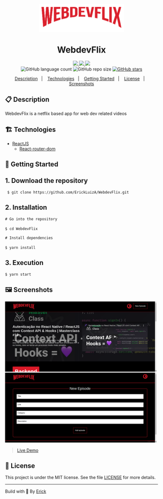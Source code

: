 <p align="center"> 
  <img alt="WebdevFlix icon" src="./src/assets/darklogo.png"  width="280"/>
</p> 

<h1 align="center"> WebdevFlix </h1>

<p align="center">
  <a href="https://github.com/ErickLuizA/WebdevFlix/graphs/commit-activity" alt="Maintenance">
    <img src="https://img.shields.io/badge/Maintained%3F-yes-1EAE72.svg" />
  </a>

  <a href="https://WebdevFlix.netlify.app/" alt="WebdevFlix website">
    <img src="https://img.shields.io/website-up-down-1EAE72-red/https/WebdevFlix.netlify.app/" />
  </a>

  <a href="./LICENSE" alt="License: MIT">
    <img src="https://img.shields.io/badge/License-MIT-1EAE72.svg" />
  </a>

<br/>

<img alt="GitHub language count" src="https://img.shields.io/github/languages/count/ErickLuizA/WebdevFlix?color=blue">

<img alt="GitHub repo size" src="https://img.shields.io/github/repo-size/ErickLuizA/WebdevFlix">

<a href="https://github.com/ErickLuizA/WebdevFlix/stargazers">
  <img alt="GitHub stars" src="https://img.shields.io/github/stars/ErickLuizA/WebdevFlix?style=social">
</a>


<p align="center">
  <a href="#clipboard-description">Description</a>&nbsp;&nbsp;&nbsp;|&nbsp;&nbsp;&nbsp;
  <a href="#building_construction-technologies">Technologies</a>&nbsp;&nbsp;&nbsp;|&nbsp;&nbsp;&nbsp;
  <a href="#rocket-getting-started">Getting Started</a>&nbsp;&nbsp;&nbsp;|&nbsp;&nbsp;&nbsp;
  <a href="#memo-license">License</a>&nbsp;&nbsp;&nbsp;|&nbsp;&nbsp;&nbsp;
  <a href="#framed_picture-screenshots">Screenshots</a>
</p>


## :clipboard: Description
WebdevFlix is a netflix based app for web dev related videos


## :building_construction: Technologies
- [ReactJS](https://www.reactjs.org)
  - [React-router-dom](https://reactrouter.com/web/guides/quick-start)

## :rocket: Getting Started

## 1. Download the repository

```shell
 $ git clone https://github.com/ErickLuizA/WebdevFlix.git
```

## 2. Installation

``` shell
# Go into the repository

$ cd WebdevFlix
```

``` shell
# Install dependencies

$ yarn install
```

## 3. Execution

```shell
$ yarn start
```

## :framed_picture: Screenshots

<div>
  <img alt="Fanarvel image" src="./.github/webdevhome.png"  width="500"/>
  <img alt="Fanarvel image" src="./.github/newep.png"  width="500"/>
</div>

> [Live Demo](https://webdevflix.netlify.app/)


## :memo: License

This project is under the MIT license. See the file [LICENSE](LICENSE) for more details.

---

Build with 💙 By [Erick](https://www.linkedin.com/in/erick-luiz-47151a1a4/)
